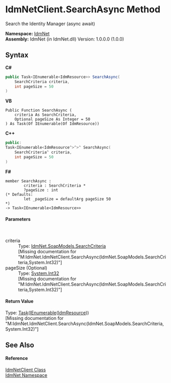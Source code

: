 # IdmNetClient.SearchAsync Method 
 

Search the Identity Manager (async await)

**Namespace:**&nbsp;<a href="N_IdmNet">IdmNet</a><br />**Assembly:**&nbsp;IdmNet (in IdmNet.dll) Version: 1.0.0.0 (1.0.0)

## Syntax

**C#**<br />
``` C#
public Task<IEnumerable<IdmResource>> SearchAsync(
	SearchCriteria criteria,
	int pageSize = 50
)
```

**VB**<br />
``` VB
Public Function SearchAsync ( 
	criteria As SearchCriteria,
	Optional pageSize As Integer = 50
) As Task(Of IEnumerable(Of IdmResource))
```

**C++**<br />
``` C++
public:
Task<IEnumerable<IdmResource^>^>^ SearchAsync(
	SearchCriteria^ criteria, 
	int pageSize = 50
)
```

**F#**<br />
``` F#
member SearchAsync : 
        criteria : SearchCriteria * 
        ?pageSize : int 
(* Defaults:
        let _pageSize = defaultArg pageSize 50
*)
-> Task<IEnumerable<IdmResource>> 

```


#### Parameters
&nbsp;<dl><dt>criteria</dt><dd>Type: <a href="T_IdmNet_SoapModels_SearchCriteria">IdmNet.SoapModels.SearchCriteria</a><br />\[Missing <param name="criteria"/> documentation for "M:IdmNet.IdmNetClient.SearchAsync(IdmNet.SoapModels.SearchCriteria,System.Int32)"\]</dd><dt>pageSize (Optional)</dt><dd>Type: <a href="http://msdn2.microsoft.com/en-us/library/td2s409d" target="_blank">System.Int32</a><br />\[Missing <param name="pageSize"/> documentation for "M:IdmNet.IdmNetClient.SearchAsync(IdmNet.SoapModels.SearchCriteria,System.Int32)"\]</dd></dl>

#### Return Value
Type: <a href="http://msdn2.microsoft.com/en-us/library/dd321424" target="_blank">Task</a>(<a href="http://msdn2.microsoft.com/en-us/library/9eekhta0" target="_blank">IEnumerable</a>(<a href="T_IdmNet_Models_IdmResource">IdmResource</a>))<br />\[Missing <returns> documentation for "M:IdmNet.IdmNetClient.SearchAsync(IdmNet.SoapModels.SearchCriteria,System.Int32)"\]

## See Also


#### Reference
<a href="T_IdmNet_IdmNetClient">IdmNetClient Class</a><br /><a href="N_IdmNet">IdmNet Namespace</a><br />